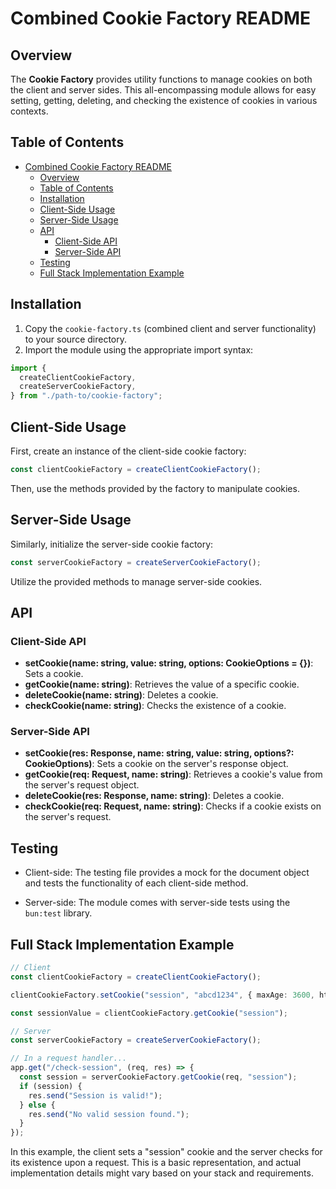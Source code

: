# Combined Cookie Factory README

## Overview

The **Cookie Factory** provides utility functions to manage cookies on both the client and server sides. This all-encompassing module allows for easy setting, getting, deleting, and checking the existence of cookies in various contexts.

## Table of Contents

- [Combined Cookie Factory README](#combined-cookie-factory-readme)
  - [Overview](#overview)
  - [Table of Contents](#table-of-contents)
  - [Installation](#installation)
  - [Client-Side Usage](#client-side-usage)
  - [Server-Side Usage](#server-side-usage)
  - [API](#api)
    - [Client-Side API](#client-side-api)
    - [Server-Side API](#server-side-api)
  - [Testing](#testing)
  - [Full Stack Implementation Example](#full-stack-implementation-example)

## Installation

1. Copy the `cookie-factory.ts` (combined client and server functionality) to your source directory.
2. Import the module using the appropriate import syntax:

```typescript
import {
  createClientCookieFactory,
  createServerCookieFactory,
} from "./path-to/cookie-factory";
```

## Client-Side Usage

First, create an instance of the client-side cookie factory:

```typescript
const clientCookieFactory = createClientCookieFactory();
```

Then, use the methods provided by the factory to manipulate cookies.

## Server-Side Usage

Similarly, initialize the server-side cookie factory:

```typescript
const serverCookieFactory = createServerCookieFactory();
```

Utilize the provided methods to manage server-side cookies.

## API

### Client-Side API

- **setCookie(name: string, value: string, options: CookieOptions = {})**: Sets a cookie.
- **getCookie(name: string)**: Retrieves the value of a specific cookie.
- **deleteCookie(name: string)**: Deletes a cookie.
- **checkCookie(name: string)**: Checks the existence of a cookie.

### Server-Side API

- **setCookie(res: Response, name: string, value: string, options?: CookieOptions)**: Sets a cookie on the server's response object.
- **getCookie(req: Request, name: string)**: Retrieves a cookie's value from the server's request object.
- **deleteCookie(res: Response, name: string)**: Deletes a cookie.
- **checkCookie(req: Request, name: string)**: Checks if a cookie exists on the server's request.

## Testing

- Client-side: The testing file provides a mock for the document object and tests the functionality of each client-side method.
  
- Server-side: The module comes with server-side tests using the `bun:test` library.

## Full Stack Implementation Example

```typescript
// Client
const clientCookieFactory = createClientCookieFactory();

clientCookieFactory.setCookie("session", "abcd1234", { maxAge: 3600, httpOnly: true });

const sessionValue = clientCookieFactory.getCookie("session");

// Server
const serverCookieFactory = createServerCookieFactory();

// In a request handler...
app.get("/check-session", (req, res) => {
  const session = serverCookieFactory.getCookie(req, "session");
  if (session) {
    res.send("Session is valid!");
  } else {
    res.send("No valid session found.");
  }
});
```

In this example, the client sets a "session" cookie and the server checks for its existence upon a request. This is a basic representation, and actual implementation details might vary based on your stack and requirements.
